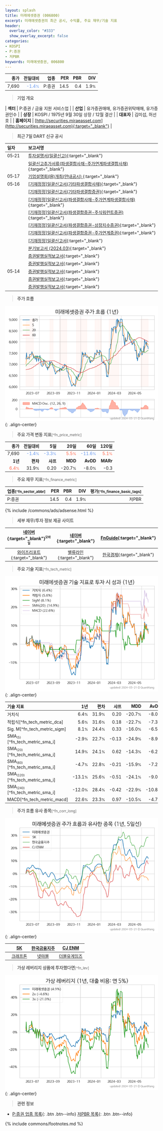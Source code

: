 ```yaml
---
layout: splash
title: 미래에셋증권 (006800)
excerpt: 미래에셋증권의 최근 공시, 수익률, 주요 재무/기술 지표
header:
  overlay_color: "#333"
  show_overlay_excerpt: false
categories:
- KOSPI
- P:증권
- 저PBR
keywords: 미래에셋증권, 006800
---
```


| **종가** | **전일대비** | **업종** | **PER** | **PBR** | **DIV** |
| -------: | -----------: | -------: | ------: | ------: | ------: |
| 7,690 | <span style="color: cornflowerblue">-1.4<small>%</small></span> | P:증권 | 14.5 | 0.4 | 1.9<small>%</small> |

<!-- more -->


> **기업 개요**<a id="company"></a>

| <span style="white-space:nowrap;">**섹터**</span> | P:증권 / 금융 지원 서비스업 |
| <span style="white-space:nowrap;">**산업**</span> | 유가증권매매, 유가증권위탁매매, 유가증권인수 |
| <span style="white-space:nowrap;">**상장**</span> | KOSPI / 1975년 9월 30일 상장 / 12월 결산 |
| <span style="white-space:nowrap;">**대표자**</span> | 김미섭, 허선호 |
| <span style="white-space:nowrap;">**홈페이지**</span> | [http://securities.miraeasset.com](http://securities.miraeasset.com){:target="_blank"} |


> **최근 7일 DART 신규 공시**<a id="dart"></a>

| **일자** |      | **보고서명** |
| :------- | :--- | :----------- |
| 05&#x2011;21 | | [투자설명서(일괄신고)](https://dart.fss.or.kr/dsaf001/main.do?rcpNo=20240521000281){:target="_blank"} |
|  | | [일괄신고추가서류(파생결합사채-주가연계파생결합사채)](https://dart.fss.or.kr/dsaf001/main.do?rcpNo=20240521000273){:target="_blank"} |
| 05&#x2011;17 | | [기업설명회(IR)개최(안내공시)              ](https://dart.fss.or.kr/dsaf001/main.do?rcpNo=20240517800528){:target="_blank"} |
| 05&#x2011;16 | | [[기재정정]일괄신고서(기타파생결합사채)](https://dart.fss.or.kr/dsaf001/main.do?rcpNo=20240516002259){:target="_blank"} |
|  | | [[기재정정]일괄신고서(기타파생결합증권)](https://dart.fss.or.kr/dsaf001/main.do?rcpNo=20240516002237){:target="_blank"} |
|  | | [[기재정정]일괄신고서(파생결합사채-주가연계파생결합사채)](https://dart.fss.or.kr/dsaf001/main.do?rcpNo=20240516002213){:target="_blank"} |
|  | | [[기재정정]일괄신고서(파생결합증권-주식워런트증권)](https://dart.fss.or.kr/dsaf001/main.do?rcpNo=20240516002196){:target="_blank"} |
|  | | [[기재정정]일괄신고서(파생결합증권-상장지수증권)](https://dart.fss.or.kr/dsaf001/main.do?rcpNo=20240516002175){:target="_blank"} |
|  | | [[기재정정]일괄신고서(파생결합증권-주가연계증권)](https://dart.fss.or.kr/dsaf001/main.do?rcpNo=20240516001981){:target="_blank"} |
|  | | [[기재정정]일괄신고서](https://dart.fss.or.kr/dsaf001/main.do?rcpNo=20240516002198){:target="_blank"} |
|  | | [분기보고서 (2024.03)](https://dart.fss.or.kr/dsaf001/main.do?rcpNo=20240516001912){:target="_blank"} |
|  | | [증권발행실적보고서](https://dart.fss.or.kr/dsaf001/main.do?rcpNo=20240516000212){:target="_blank"} |
|  | | [증권발행실적보고서](https://dart.fss.or.kr/dsaf001/main.do?rcpNo=20240516000114){:target="_blank"} |
| 05&#x2011;14 | | [증권발행실적보고서](https://dart.fss.or.kr/dsaf001/main.do?rcpNo=20240514000536){:target="_blank"} |
|  | | [증권발행실적보고서](https://dart.fss.or.kr/dsaf001/main.do?rcpNo=20240514000524){:target="_blank"} |
|  | | [증권발행실적보고서](https://dart.fss.or.kr/dsaf001/main.do?rcpNo=20240514000124){:target="_blank"} |


> **주가 흐름**<a id="price"></a>

![006800](/stock/images/006800.png){: .align-center}


> **주요 가격 변동 지표**<small>[^fn_price_metric]</small>

| **종가** | **전일대비** | **5일** | **20일** | **60일** | **120일** |
| -------: | -----------: | ------: | -------: | -------: | --------: |
| 7,690 | <span style="color: cornflowerblue">-1.4<small>%</small></span> | <span style="color: cornflowerblue">-3.3<small>%</small></span> | <span style="color: tomato">5.5<small>%</small></span> | <span style="color: cornflowerblue">-11.6<small>%</small></span> | <span style="color: tomato">5.1<small>%</small></span> |
| **1년** | **편차** | **샤프** | **MDD** | **AvDD** | **MARr** |
| <span style="color: tomato">6.4<small>%</small></span> | 31.9<small>%</small> | 0.20 | -20.7<small>%</small> | -8.0<small>%</small> | -0.3 |


> **주요 재무 지표**<small>[^fn_finance_metric]</small>

| **업종**<small>[^fn_sector_abbr]</small> | **PER** | **PBR** | **DIV** | **평가**<small>[^fn_finance_basic_tags]</small> |
| :--------------------------------------- | ------: | ------: | ------: | ----------------------------------------------: |
| P:증권 | 14.5 | 0.4 | 1.9<small>%</small> | 저PBR |



{% include /commons/ads/adsense.html %}

> **세부 재무/투자 정보 제공 사이트**

| [네이버](https://m.stock.naver.com/domestic/stock/006800/finance/summary){:target="_blank"}<sup><small>모바일</small></sup> | [네이버](https://finance.naver.com/item/coinfo.naver?code=006800){:target="_blank"} | [FnGuide](https://comp.fnguide.com/SVO2/ASP/SVD_Invest.asp?gicode=A006800&MenuYn=Y){:target="_blank"} |
| :---: | :---: | :---: |
| [와이즈리포트](https://comp.wisereport.co.kr/company/c1040001.aspx?cmp_cd=006800){:target="_blank"} | [밸류라인](https://www.valueline.co.kr/finance/summary/006800){:target="_blank"} | [한국경제](https://markets.hankyung.com/stock/006800/financial-summary){:target="_blank"} |


> **주요 기술 지표**<small>[^fn_tech_metric]</small>


![006800](/stock/images/006800_tech.png){: .align-center}

| **기술 지표** | **1년** | **편차** | **샤프** | **MDD** | **AvDD** |
| :------------ | ------: | -----------: | -------: | ------: | -------: |
| 거치식 | 6.4<small>%</small> | 31.9<small>%</small> | 0.20 | -20.7<small>%</small> | -8.0<small>%</small> |
| 적립식[^fn_tech_metric_dca] | 5.6<small>%</small> | 31.6<small>%</small> | 0.18 | -22.7<small>%</small> | -7.3<small>%</small> |
| Sig. M[^fn_tech_metric_sigm] | 8.1<small>%</small> | 24.4<small>%</small> | 0.33 | -16.0<small>%</small> | -6.5<small>%</small> |
| SMA<small><sub>(5)</sub></small>[^fn_tech_metric_sma_i] | -2.9<small>%</small> | 22.7<small>%</small> | -0.13 | -24.9<small>%</small> | -8.9<small>%</small> |
| SMA<small><sub>(20)</sub></small>[^fn_tech_metric_sma_i] | 14.9<small>%</small> | 24.1<small>%</small> | 0.62 | -14.3<small>%</small> | -6.2<small>%</small> |
| SMA<small><sub>(60)</sub></small>[^fn_tech_metric_sma_i] | -4.7<small>%</small> | 22.8<small>%</small> | -0.21 | -15.9<small>%</small> | -7.2<small>%</small> |
| SMA<small><sub>(120)</sub></small>[^fn_tech_metric_sma_i] | -13.1<small>%</small> | 25.6<small>%</small> | -0.51 | -24.1<small>%</small> | -9.0<small>%</small> |
| SMA<small><sub>(240)</sub></small>[^fn_tech_metric_sma_i] | -12.0<small>%</small> | 28.4<small>%</small> | -0.42 | -22.9<small>%</small> | -10.8<small>%</small> |
| MACD[^fn_tech_metric_macd] | 22.6<small>%</small> | 23.3<small>%</small> | 0.97 | -10.5<small>%</small> | -4.7<small>%</small> |


> **주가 흐름 유사 종목**<a id="corr"></a><small>[^fn_corr_long]</small>

![006800](/stock/images/006800_corr.png){: .align-center}

|       | [SK](/034730/) | [한국금융지주](/071050/) | [CJ ENM](/035760/) |
| :---: | :------------------------------------: | :------------------------------------: | :------------------------------------: |
|       | [크래프톤](/259960/) | [넷마블](/251270/) | [더블유게임즈](/192080/) |


> **가상 레버리지 상품에 투자했다면**<a id="2x"></a><small>[^fn_lev]</small>

![006800](/stock/images/006800_2x.png){: .align-center}


> **관련 정보**

- [P:증권 업종 목록](/stats/sector/kospi_업종_증권_종목/){: .btn .btn--info} [저PBR 목록](/fn/fn_low_pbr/){: .btn .btn--info}

{% include commons/footnotes.md %}